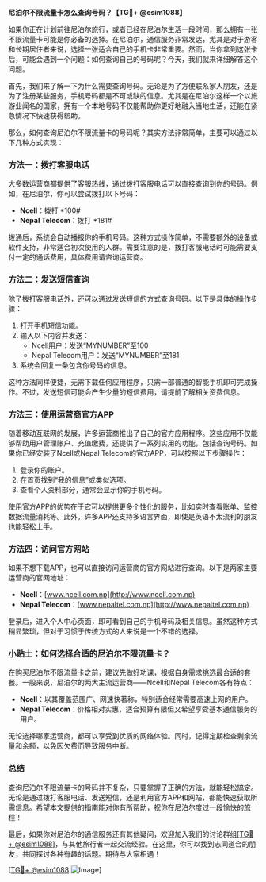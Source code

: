 **尼泊尔不限流量卡怎么查询号码？【TG💪+ @esim1088】**

如果你正在计划前往尼泊尔旅行，或者已经在尼泊尔生活一段时间，那么拥有一张不限流量卡可能是你必备的选择。在尼泊尔，通信服务非常发达，尤其是对于游客和长期居住者来说，选择一张适合自己的手机卡非常重要。然而，当你拿到这张卡后，可能会遇到一个问题：如何查询自己的号码呢？今天，我们就来详细解答这个问题。

首先，我们来了解一下为什么需要查询号码。无论是为了方便联系家人朋友，还是为了注册某些服务，手机号码都是不可或缺的信息。尤其是在尼泊尔这样一个以旅游业闻名的国家，拥有一个本地号码不仅能帮助你更好地融入当地生活，还能在紧急情况下快速获得帮助。

那么，如何查询尼泊尔不限流量卡的号码呢？其实方法非常简单，主要可以通过以下几种方式实现：

### 方法一：拨打客服电话

大多数运营商都提供了客服热线，通过拨打客服电话可以直接查询到你的号码。例如，在尼泊尔，你可以尝试拨打以下号码：

- **Ncell**：拨打 *100#
- **Nepal Telecom**：拨打 *181#

拨通后，系统会自动播报你的手机号码。这种方式操作简单，不需要额外的设备或软件支持，非常适合初次使用的人群。需要注意的是，拨打客服电话时可能需要支付一定的通话费用，具体费用请咨询运营商。

### 方法二：发送短信查询

除了拨打客服电话外，还可以通过发送短信的方式查询号码。以下是具体的操作步骤：

1. 打开手机短信功能。
2. 输入以下内容并发送：
   - Ncell用户：发送“MYNUMBER”至100
   - Nepal Telecom用户：发送“MYNUMBER”至181
3. 系统会回复一条包含你号码的信息。

这种方法同样便捷，无需下载任何应用程序，只需一部普通的智能手机即可完成操作。不过，发送短信可能会产生少量的短信费用，请提前了解相关资费信息。

### 方法三：使用运营商官方APP

随着移动互联网的发展，许多运营商推出了自己的官方应用程序。这些应用不仅能够帮助用户管理账户、充值缴费，还提供了一系列实用的功能，包括查询号码。如果你已经安装了Ncell或Nepal Telecom的官方APP，可以按照以下步骤操作：

1. 登录你的账户。
2. 在首页找到“我的信息”或类似选项。
3. 查看个人资料部分，通常会显示你的手机号码。

使用官方APP的优势在于它可以提供更多个性化的服务，比如实时查看账单、监控数据流量消耗等。此外，许多APP还支持多语言界面，即使是英语不太流利的朋友也能轻松上手。

### 方法四：访问官方网站

如果不想下载APP，也可以直接访问运营商的官方网站进行查询。以下是两家主要运营商的官网地址：

- **Ncell**：[www.ncell.com.np](http://www.ncell.com.np)
- **Nepal Telecom**：[www.nepaltel.com.np](http://www.nepaltel.com.np)

登录后，进入个人中心页面，即可看到自己的手机号码及相关信息。虽然这种方式稍显繁琐，但对于习惯于传统方式的人来说是一个不错的选择。

### 小贴士：如何选择合适的尼泊尔不限流量卡？

在购买尼泊尔不限流量卡之前，建议先做好功课，根据自身需求挑选最合适的套餐。一般来说，尼泊尔的两大主流运营商——Ncell和Nepal Telecom各有特点：

- **Ncell**：以其覆盖范围广、网速快著称，特别适合经常需要高速上网的用户。
- **Nepal Telecom**：价格相对实惠，适合预算有限但又希望享受基本通信服务的用户。

无论选择哪家运营商，都可以享受到优质的网络体验。同时，记得定期检查剩余流量和余额，以免因欠费而导致服务中断。

### 总结

查询尼泊尔不限流量卡的号码并不复杂，只要掌握了正确的方法，就能轻松搞定。无论是通过拨打客服电话、发送短信，还是利用官方APP和网站，都能快速获取所需信息。希望本文提供的指南能对你有所帮助，祝你在尼泊尔度过一段愉快的旅程！

最后，如果你对尼泊尔的通信服务还有其他疑问，欢迎加入我们的讨论群组[[TG💪+ @esim1088](https://t.me/s/esim1088)]，与其他旅行者一起交流经验。在这里，你可以找到志同道合的朋友，共同探讨各种有趣的话题。期待与大家相遇！

[[TG💪+ @esim1088](https://t.me/s/esim1088) ![Image](https://i.postimg.cc/4NQfJmqS/Snipaste-2025-05-13-00-14-12.png)]